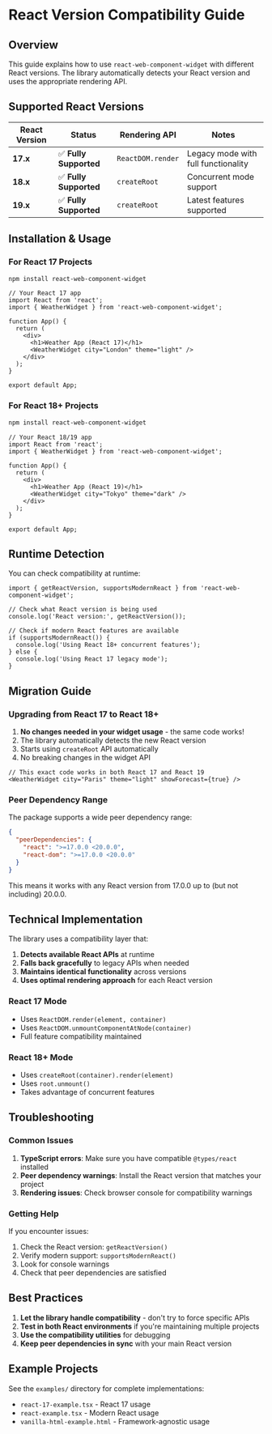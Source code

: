 # React Version Compatibility Guide

## Overview

This guide explains how to use `react-web-component-widget` with different React versions. The library automatically detects your React version and uses the appropriate rendering API.

## Supported React Versions

| React Version | Status | Rendering API | Notes |
|---------------|---------|---------------|-------|
| **17.x** | ✅ **Fully Supported** | `ReactDOM.render` | Legacy mode with full functionality |
| **18.x** | ✅ **Fully Supported** | `createRoot` | Concurrent mode support |
| **19.x** | ✅ **Fully Supported** | `createRoot` | Latest features supported |

## Installation & Usage

### For React 17 Projects

```bash
npm install react-web-component-widget
```

```tsx
// Your React 17 app
import React from 'react';
import { WeatherWidget } from 'react-web-component-widget';

function App() {
  return (
    <div>
      <h1>Weather App (React 17)</h1>
      <WeatherWidget city="London" theme="light" />
    </div>
  );
}

export default App;
```

### For React 18+ Projects

```bash
npm install react-web-component-widget
```

```tsx
// Your React 18/19 app
import React from 'react';
import { WeatherWidget } from 'react-web-component-widget';

function App() {
  return (
    <div>
      <h1>Weather App (React 19)</h1>
      <WeatherWidget city="Tokyo" theme="dark" />
    </div>
  );
}

export default App;
```

## Runtime Detection

You can check compatibility at runtime:

```tsx
import { getReactVersion, supportsModernReact } from 'react-web-component-widget';

// Check what React version is being used
console.log('React version:', getReactVersion());

// Check if modern React features are available
if (supportsModernReact()) {
  console.log('Using React 18+ concurrent features');
} else {
  console.log('Using React 17 legacy mode');
}
```

## Migration Guide

### Upgrading from React 17 to React 18+

1. **No changes needed in your widget usage** - the same code works!
2. The library automatically detects the new React version
3. Starts using `createRoot` API automatically
4. No breaking changes in the widget API

```tsx
// This exact code works in both React 17 and React 19
<WeatherWidget city="Paris" theme="light" showForecast={true} />
```

### Peer Dependency Range

The package supports a wide peer dependency range:

```json
{
  "peerDependencies": {
    "react": ">=17.0.0 <20.0.0",
    "react-dom": ">=17.0.0 <20.0.0"
  }
}
```

This means it works with any React version from 17.0.0 up to (but not including) 20.0.0.

## Technical Implementation

The library uses a compatibility layer that:

1. **Detects available React APIs** at runtime
2. **Falls back gracefully** to legacy APIs when needed
3. **Maintains identical functionality** across versions
4. **Uses optimal rendering approach** for each React version

### React 17 Mode
- Uses `ReactDOM.render(element, container)`
- Uses `ReactDOM.unmountComponentAtNode(container)`
- Full feature compatibility maintained

### React 18+ Mode
- Uses `createRoot(container).render(element)`
- Uses `root.unmount()`
- Takes advantage of concurrent features

## Troubleshooting

### Common Issues

1. **TypeScript errors**: Make sure you have compatible `@types/react` installed
2. **Peer dependency warnings**: Install the React version that matches your project
3. **Rendering issues**: Check browser console for compatibility warnings

### Getting Help

If you encounter issues:

1. Check the React version: `getReactVersion()`
2. Verify modern support: `supportsModernReact()`
3. Look for console warnings
4. Check that peer dependencies are satisfied

## Best Practices

1. **Let the library handle compatibility** - don't try to force specific APIs
2. **Test in both React environments** if you're maintaining multiple projects
3. **Use the compatibility utilities** for debugging
4. **Keep peer dependencies in sync** with your main React version

## Example Projects

See the `examples/` directory for complete implementations:
- `react-17-example.tsx` - React 17 usage
- `react-example.tsx` - Modern React usage
- `vanilla-html-example.html` - Framework-agnostic usage
